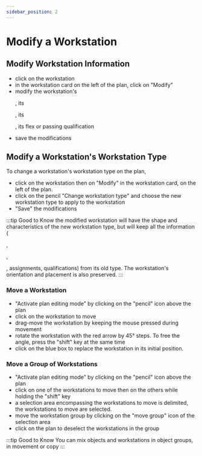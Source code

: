 ```yaml
---
sidebar_position: 2
---
```

# Modify a Workstation


## Modify Workstation Information

-   click on the workstation
-   in the workstation card on the left of the plan, click on "Modify"
-   modify the workstation's <P code="workplace:name" />, its <P code="workplace:organization" />, its <P code="workplace:costCenter" />, its flex or passing qualification
-   save the modifications

## Modify a Workstation's Workstation Type

To change a workstation's workstation type on the plan,

-   click on the workstation then on "Modify" in the workstation card, on the left of the plan.
-   click on the pencil "Change workstation type" and choose the new workstation type to apply to the workstation
-   "Save" the modifications

:::tip Good to Know
the modified workstation will have the shape and characteristics of the new workstation type, but will keep all the information (<P code="workplace:name" />, <P code="workplace:organization" />, <P code="workplace:costCenter" />, assignments, qualifications) from its old type. The workstation's orientation and placement is also preserved.
:::

### Move a Workstation

-   "Activate plan editing mode" by clicking on the "pencil" icon above the plan
-   click on the workstation to move
-   drag-move the workstation by keeping the mouse pressed during movement
-   rotate the workstation with the red arrow by 45° steps. To free the angle, press the "shift" key at the same time
-   click on the blue box to replace the workstation in its initial position.



### Move a Group of Workstations

-   "Activate plan editing mode" by clicking on the "pencil" icon above the plan
-   click on one of the workstations to move then on the others while holding the "shift" key
-   a selection area encompassing the workstations to move is delimited, the workstations to move are selected.
-   move the workstation group by clicking on the "move group" icon of the selection area
-   click on the plan to deselect the workstations in the group

:::tip Good to Know
You can mix objects and workstations in object groups, in movement or copy
:::